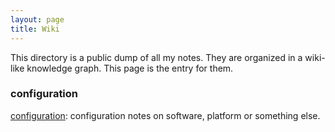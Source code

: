 ```yaml
---
layout: page
title: Wiki
---
```


This directory is a public dump of all my notes. They are organized in a wiki-like knowledge graph. This page is the entry for them.

### configuration

<a href="/wiki/configuration/" target="_blank">configuration</a>: configuration notes on software, platform or something else.

